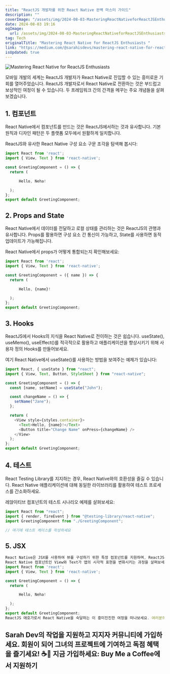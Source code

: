 ```yaml
---
title: "ReactJS 개발자를 위한 React Native 완벽 마스터 가이드"
description: ""
coverImage: "/assets/img/2024-08-03-MasteringReactNativeforReactJSEnthusiasts_0.png"
date: 2024-08-03 19:16
ogImage:
  url: /assets/img/2024-08-03-MasteringReactNativeforReactJSEnthusiasts_0.png
tag: Tech
originalTitle: "Mastering React Native for ReactJS Enthusiasts "
link: "https://medium.com/@sarahisdevs/mastering-react-native-for-reactjs-enthusiasts-604218765d9e"
isUpdated: true
---
```


![Mastering React Native for ReactJS Enthusiasts](/assets/img/2024-08-03-MasteringReactNativeforReactJSEnthusiasts_0.png)

모바일 개발의 세계는 ReactJS 개발자가 React Native로 진입할 수 있는 흥미로운 기회를 열어주었습니다. ReactJS 개발자로서 React Native로 전환하는 것은 부드럽고 보상적인 여정이 될 수 있습니다. 두 프레임워크 간의 간격을 메꾸는 주요 개념들을 살펴보겠습니다.

## 1. 컴포넌트

React Native에서 컴포넌트를 만드는 것은 ReactJS에서하는 것과 유사합니다. 기본 원칙과 디자인 패턴은 두 플랫폼 모두에서 원활하게 일치합니다.

<!-- seedividend - 사각형 -->

<ins class="adsbygoogle"
     style="display:block"
     data-ad-client="ca-pub-4877378276818686"
     data-ad-slot="1898504329"
     data-ad-format="auto"
     data-full-width-responsive="true"></ins>

<script>
     (adsbygoogle = window.adsbygoogle || []).push({});
</script>

ReactJS와 유사한 React Native 구성 요소 구문 조각을 탐색해 봅시다:

```js
import React from 'react';
import { View, Text } from 'react-native';

const GreetingComponent = () => {
  return (

      Hello, Neha!

  );
};
export default GreetingComponent;
```

## 2. Props and State

React Native에서 데이터를 전달하고 로컬 상태를 관리하는 것은 ReactJS의 관행과 유사합니다. Props를 활용하면 구성 요소 간 통신이 가능하고, State를 사용하면 동적 업데이트가 가능해집니다.

<!-- seedividend - 사각형 -->

<ins class="adsbygoogle"
     style="display:block"
     data-ad-client="ca-pub-4877378276818686"
     data-ad-slot="1898504329"
     data-ad-format="auto"
     data-full-width-responsive="true"></ins>

<script>
     (adsbygoogle = window.adsbygoogle || []).push({});
</script>

React Native에서 props가 어떻게 통합되는지 확인해보세요:

```js
import React from 'react';
import { View, Text } from 'react-native';

const GreetingComponent = ({ name }) => {
  return (

      Hello, {name}!

  );
};
export default GreetingComponent;
```

## 3. Hooks

ReactJS에서 Hooks의 지식을 React Native로 전이하는 것은 쉽습니다. useState(), useMemo(), useEffect()를 적극적으로 활용하고 애플리케이션을 향상시키기 위해 사용자 정의 Hooks를 만들어보세요.

<!-- seedividend - 사각형 -->

<ins class="adsbygoogle"
     style="display:block"
     data-ad-client="ca-pub-4877378276818686"
     data-ad-slot="1898504329"
     data-ad-format="auto"
     data-full-width-responsive="true"></ins>

<script>
     (adsbygoogle = window.adsbygoogle || []).push({});
</script>

여기 React Native에서 useState()를 사용하는 방법을 보여주는 예제가 있습니다:

```js
import React, { useState } from "react";
import { View, Text, Button, StyleSheet } from "react-native";

const GreetingComponent = () => {
  const [name, setName] = useState("John");

  const changeName = () => {
    setName("Jane");
  };

  return (
    <View style={styles.container}>
      <Text>Hello, {name}!</Text>
      <Button title="Change Name" onPress={changeName} />
    </View>
  );
};
export default GreetingComponent;
```

## 4. 테스트

React Testing Library를 지지하는 경우, React Native와의 호환성을 즐길 수 있습니다. React Native 애플리케이션에 대해 동일한 라이브러리를 활용하여 테스트 프로세스를 간소화하세요.

<!-- seedividend - 사각형 -->

<ins class="adsbygoogle"
     style="display:block"
     data-ad-client="ca-pub-4877378276818686"
     data-ad-slot="1898504329"
     data-ad-format="auto"
     data-full-width-responsive="true"></ins>

<script>
     (adsbygoogle = window.adsbygoogle || []).push({});
</script>

레앉이티브 컴포넌트의 테스트 시나리오 예제를 살펴보세요:

```js
import React from "react";
import { render, fireEvent } from "@testing-library/react-native";
import GreetingComponent from "./GreetingComponent";

// 여기에 테스트 케이스를 작성하세요
```

## 5. JSX

```js
React Native은 JSX를 사용하여 뷰를 구성하기 위한 특정 컴포넌트를 지원하며, ReactJS는 HTML DOM 요소의 다양한 배열을 활용하여 동적 사용자 인터페이스를 만들 수 있도록 합니다.
React Native 컴포넌트인 View와 Text가 앱의 시각적 표현을 변화시키는 과정을 살펴보세요:
import React from 'react';
import { View, Text } from 'react-native';

const GreetingComponent = () => {
  return (

      Hello, Neha!

  );
};
export default GreetingComponent;
ReactJS 애호가로서 React Native을 숙달하는 이 흥미진진한 여정을 떠나보세요. 여러분의 스킬이 새로운 높이로 도약하는 것을 지켜봐 주세요. 행복한 학습되길! 🎉
```

<!-- seedividend - 사각형 -->

<ins class="adsbygoogle"
     style="display:block"
     data-ad-client="ca-pub-4877378276818686"
     data-ad-slot="1898504329"
     data-ad-format="auto"
     data-full-width-responsive="true"></ins>

<script>
     (adsbygoogle = window.adsbygoogle || []).push({});
</script>

## Sarah Dev의 작업을 지원하고 지지자 커뮤니티에 가입하세요. 회원이 되어 그녀의 프로젝트에 기여하고 독점 혜택을 즐기세요! ☕💼 지금 가입하세요: Buy Me a Coffee에서 지원하기
